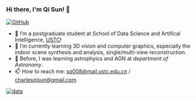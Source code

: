### Hi there, I'm Qi Sun! 👋

[![GitHub](https://img.shields.io/badge/dynamic/json?logo=github&label=GitHub&labelColor=495867&color=495867&query=%24.data.totalSubs&url=https%3A%2F%2Fapi.spencerwoo.com%2Fsubstats%2F%3Fsource%3Dgithub%26queryKey%3Dhayschan&style=flat-square)](https://github.com/sunqi-ustc)

- 🔭 I’m a postgraduate student at School of Data Science and Artifical Intelligence, [USTC](https://www.ustc.edu.cn)!
- 🌱 I’m currently learning 3D vision and computer graphics, especially the indoor scene synthesis and analysis, single/multi-view reconstruction.
- :satellite: Before, I was learning astrophyics and AGN at *department of Astronomy*.
- 📫 How to reach me: sq008@mail.ustc.edu.cn / charlesqisun@gmail.com

[![data](https://github-readme-stats.vercel.app/api?username=qsun1)]()

